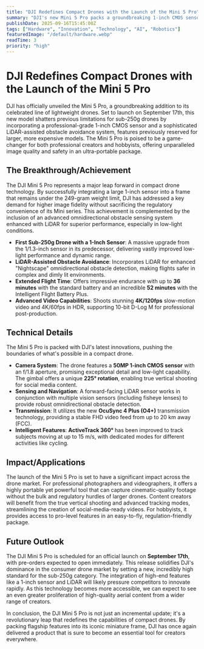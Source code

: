 ```yaml
---
title: "DJI Redefines Compact Drones with the Launch of the Mini 5 Pro"
summary: "DJI's new Mini 5 Pro packs a groundbreaking 1-inch CMOS sensor and advanced LiDAR technology into its signature sub-250g frame, setting a new benchmark for professional-quality aerial photography in a compact form."
publishDate: 2025-09-16T15:45:00Z
tags: ["Hardware", "Innovation", "Technology", "AI", "Robotics"]
featuredImage: "/default/hardware.webp"
readTime: 3
priority: "high"
---
```


# DJI Redefines Compact Drones with the Launch of the Mini 5 Pro

DJI has officially unveiled the Mini 5 Pro, a groundbreaking addition to its celebrated line of lightweight drones. Set to launch on September 17th, this new model shatters previous limitations for sub-250g drones by incorporating a professional-grade 1-inch CMOS sensor and a sophisticated LiDAR-assisted obstacle avoidance system, features previously reserved for larger, more expensive models. The Mini 5 Pro is poised to be a game-changer for both professional creators and hobbyists, offering unparalleled image quality and safety in an ultra-portable package.

## The Breakthrough/Achievement

The DJI Mini 5 Pro represents a major leap forward in compact drone technology. By successfully integrating a large 1-inch sensor into a frame that remains under the 249-gram weight limit, DJI has addressed a key demand for higher image fidelity without sacrificing the regulatory convenience of its Mini series. This achievement is complemented by the inclusion of an advanced omnidirectional obstacle sensing system enhanced with LiDAR for superior performance, especially in low-light conditions.

*   **First Sub-250g Drone with a 1-Inch Sensor**: A massive upgrade from the 1/1.3-inch sensor in its predecessor, delivering vastly improved low-light performance and dynamic range.
*   **LiDAR-Assisted Obstacle Avoidance**: Incorporates LiDAR for enhanced "Nightscape" omnidirectional obstacle detection, making flights safer in complex and dimly lit environments.
*   **Extended Flight Time**: Offers impressive endurance with up to **36 minutes** with the standard battery and an incredible **52 minutes** with the Intelligent Flight Battery Plus.
*   **Advanced Video Capabilities**: Shoots stunning **4K/120fps** slow-motion video and 4K/60fps in HDR, supporting 10-bit D-Log M for professional post-production.

## Technical Details

The Mini 5 Pro is packed with DJI's latest innovations, pushing the boundaries of what's possible in a compact drone.

*   **Camera System**: The drone features a **50MP 1-inch CMOS sensor** with an f/1.8 aperture, promising exceptional detail and low-light capability. The gimbal offers a unique **225° rotation**, enabling true vertical shooting for social media content.
*   **Sensing and Navigation**: A forward-facing LiDAR sensor works in conjunction with multiple vision sensors (including fisheye lenses) to provide robust omnidirectional obstacle detection.
*   **Transmission**: It utilizes the new **OcuSync 4 Plus (O4+)** transmission technology, providing a stable FHD video feed from up to 20 km away (FCC).
*   **Intelligent Features**: **ActiveTrack 360°** has been improved to track subjects moving at up to 15 m/s, with dedicated modes for different activities like cycling.

## Impact/Applications

The launch of the Mini 5 Pro is set to have a significant impact across the drone market. For professional photographers and videographers, it offers a highly portable yet powerful tool that can capture cinematic-quality footage without the bulk and regulatory hurdles of larger drones. Content creators will benefit from the true vertical shooting and advanced tracking modes, streamlining the creation of social-media-ready videos. For hobbyists, it provides access to pro-level features in an easy-to-fly, regulation-friendly package.

## Future Outlook

The DJI Mini 5 Pro is scheduled for an official launch on **September 17th**, with pre-orders expected to open immediately. This release solidifies DJI's dominance in the consumer drone market by setting a new, incredibly high standard for the sub-250g category. The integration of high-end features like a 1-inch sensor and LiDAR will likely pressure competitors to innovate rapidly. As this technology becomes more accessible, we can expect to see an even greater proliferation of high-quality aerial content from a wider range of creators.

In conclusion, the DJI Mini 5 Pro is not just an incremental update; it's a revolutionary leap that redefines the capabilities of compact drones. By packing flagship features into its iconic miniature frame, DJI has once again delivered a product that is sure to become an essential tool for creators everywhere.